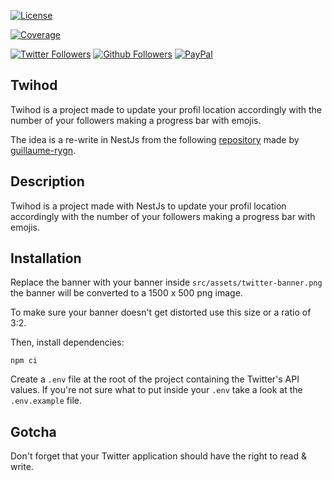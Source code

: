 [![License](https://img.shields.io/badge/License-MIT-lightgrey.svg?style=for-the-badge)](LICENSE.md)

[![Coverage](https://img.shields.io/sonar/coverage/geofmigliacci_twihod?server=https%3A%2F%2Fsonarcloud.io&style=for-the-badge)](https://sonarcloud.io/dashboard?id=geofmigliacci_twihod)

[![Twitter Followers](https://img.shields.io/twitter/follow/geofmigliacci.svg?logo=twitter&style=for-the-badge&label=Follow)](https://twitter.com/geofmigliacci)
[![Github Followers](https://img.shields.io/github/followers/geofmigliacci?logo=github&style=for-the-badge)](https://github.com/geofmigliacci)
[![PayPal](https://img.shields.io/badge/Donate-PayPal-ff3f59.svg?style=for-the-badge)](https://www.paypal.com/paypalme/myerffoeg)

## Twihod

Twihod is a project made to update your profil location accordingly with the number of your followers making a progress bar with emojis.

The idea is a re-write in NestJs from the following [repository](https://github.com/guillaume-rygn/Twitter-header-bot) made by [guillaume-rygn](https://github.com/guillaume-rygn).

## Description

Twihod is a project made with NestJs to update your profil location accordingly with the number of your followers making a progress bar with emojis.

## Installation

Replace the banner with your banner inside ```src/assets/twitter-banner.png``` the banner will be converted to a 1500 x 500 png image. 

To make sure your banner doesn't get distorted use this size or a ratio of 3:2.

Then, install dependencies:

```
npm ci
```

Create a ```.env``` file at the root of the project containing the Twitter's API values. If you're not sure what to put inside your ```.env``` take a look at the ```.env.example``` file.

## Gotcha

Don't forget that your Twitter application should have the right to read & write.